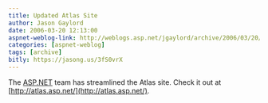 ```yaml
---
title: Updated Atlas Site
author: Jason Gaylord
date: 2006-03-20 12:13:00
aspnet-weblog-link: http://weblogs.asp.net/jgaylord/archive/2006/03/20/440627.aspx
categories: [aspnet-weblog]
tags: [archive]
bitly: https://jasong.us/3fS0vrX
---
```


The [ASP.NET](http://www.asp.net/ "ASP.NET") team has streamlined the Atlas site. Check it out at [http://atlas.asp.net/](http://atlas.asp.net/).